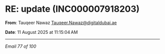 # RE: update (INC000007918203)

**From**: Tauqeer Nawaz <Tauqeer.Nawaz@digitaldubai.ae>

**Date**: 11 August 2025 at 11:15:04 AM

---

*Email 77 of 100*
